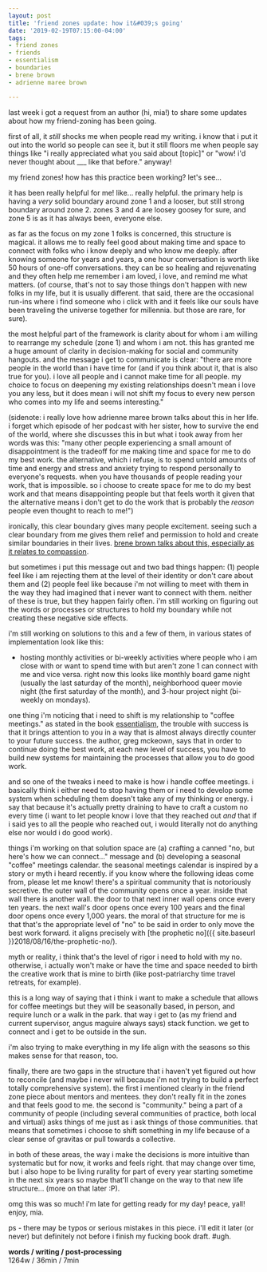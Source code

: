 ```yaml
---
layout: post
title: 'friend zones update: how it&#039;s going'
date: '2019-02-19T07:15:00-04:00'
tags:
- friend zones
- friends
- essentialism
- boundaries
- brene brown
- adrienne maree brown

--- 
```


last week i got a request from an author (hi, mia!) to share some updates about how my friend-zoning has been going. 

first of all, it _still_ shocks me when people read my writing. i know that i put it out into the world so people can see it, but it still floors me when people say things like "i really appreciated what you said about [topic]" or "wow! i'd never thought about ___ like that before." anyway!

my friend zones! how has this practice been working? let's see...

it has been really helpful for me! like... really helpful. the primary help is having a *very* solid boundary around zone 1 and a looser, but still strong boundary around zone 2. zones 3 and 4 are loosey goosey for sure, and zone 5 is as it has always been, everyone else.

as far as the focus on my zone 1 folks is concerned, this structure is magical. it allows me to really feel good about making time and space to connect with folks who i know deeply and who know me deeply. after knowing someone for years and years, a one hour conversation is worth like 50 hours of one-off conversations. they can be so healing and rejuvenating and they often help me remember i am loved, i love, and remind me what matters. (of course, that's not to say those things don't happen with new folks in my life, but it is usually different. that said, there are the occasional run-ins where i find someone who i click with and it feels like our souls have been traveling the universe together for millennia. but those are rare, for sure). 

the most helpful part of the framework is clarity about for whom i am willing to rearrange my schedule (zone 1) and whom i am not. this has granted me a huge amount of clarity in decision-making for social and community hangouts. and the message i get to communicate is clear: "there are more people in the world than i have time for (and if you think about it, that is also true for you). i love all people and i cannot make time for all people. my choice to focus on deepening my existing relationships doesn't mean i love you any less, but it does mean i will not shift my focus to every new person who comes into my life and seems interesting."

(sidenote: i really love how adrienne maree brown talks about this in her life. i forget which episode of her podcast with her sister, how to survive the end of the world, where she discusses this in but what i took away from her words was this: "many other people experiencing a small amount of disappointment is the tradeoff for me making time and space for me to do my best work. the alternative, which i refuse, is to spend untold amounts of time and energy and stress and anxiety trying to respond personally to everyone's requests. when you have thousands of people reading your work, that is impossible. so i choose to create space for me to do my best work and that means disappointing people but that feels worth it given that the alternative means i don't get to do the work that is probably the *reason* people even thought to reach to me!")

ironically, this clear boundary gives many people excitement. seeing such a clear boundary from me gives them relief and permission to hold and create similar boundaries in their lives. [brene brown talks about this, especially as it relates to compassion](https://www.facebook.com/watch/?v=10153967066765682). 

but sometimes i put this message out and two bad things happen: (1) people feel like i am rejecting them at the level of their identity or don't care about them and (2) people feel like because i'm not willing to meet with them in the way they had imagined that i never want to connect with them. neither of these is true, but they happen fairly often. i'm still working on figuring out the words or processes or structures to hold my boundary while not creating these negative side effects. 

i'm still working on solutions to this and a few of them, in various states of implementation look like this: 

* hosting monthly activities or bi-weekly activities where people who i am close with or want to spend time with but aren't zone 1 can connect with me and vice versa. right now this looks like monthly board game night (usually the last saturday of the month), neighborhood queer movie night (the first saturday of the month), and 3-hour project night (bi-weekly on mondays). 

one thing i'm noticing that i need to shift is my relationship to "coffee meetings." as stated in the book [essentialism](https://www.goodreads.com/book/show/18077875-essentialism), the trouble with success is that it brings attention to you in a way that is almost always directly counter to your future success. the author, greg mckeown, says that in order to continue doing the best work, at each new level of success, you have to build new systems for maintaining the processes that allow you to do good work. 

and so one of the tweaks i need to make is how i handle coffee meetings. i basically think i either need to stop having them or i need to develop some system when scheduling them doesn't take any of my thinking or energy. i say that because it's actually pretty draining to have to craft a custom no every time (i want to let people know i love that they reached out _and_ that if i said yes to all the people who reached out, i would literally not do anything else nor would i do good work). 

things i'm working on that solution space are (a) crafting a canned "no, but here's how we can connect..." message and (b) developing a seasonal "coffee" meetings calendar. the seasonal meetings calendar is inspired by a story or myth i heard recently. if you know where the following ideas come from, please let me know! there's a spiritual community that is notoriously secretive. the outer wall of the community opens once a year. inside that wall there is another wall. the door to that next inner wall opens once every ten years. the next wall's door opens once every 100 years and the final door opens once every 1,000 years. the moral of that structure for me is that that's the appropriate level of "no" to be said in order to only move the best work forward. it aligns precisely with [the prophetic no]({{ site.baseurl }}2018/08/16/the-prophetic-no/). 

myth or reality, i think that's the level of rigor i need to hold with my no. otherwise, i actually won't make or have the time and space needed to birth the creative work that is mine to birth (like post-patriarchy time travel retreats, for example). 

this is a long way of saying that i think i want to make a schedule that allows for coffee meetings but they will be seasonally based, in person, and require lunch or a walk in the park. that way i get to (as my friend and current supervisor, angus maguire always says) stack function. we get to connect and i get to be outside in the sun. 

i'm also trying to make everything in my life align with the seasons so this makes sense for that reason, too. 

finally, there are two gaps in the structure that i haven't yet figured out how to reconcile (and maybe i never will because i'm not trying to build a perfect totally comprehensive system). the first i mentioned clearly in the friend zone piece about mentors and mentees. they don't really fit in the zones and that feels good to me. the second is "community." being a part of a community of people (including several communities of practice, both local and virtual) asks things of me just as i ask things of those communities. that means that sometimes i choose to shift something in my life because of a clear sense of gravitas or pull towards a collective. 

in both of these areas, the way i make the decisions is more intuitive than systematic but for now, it works and feels right. that may change over time, but i also hope to be living rurality for part of every year starting sometime in the next six years so maybe that'll change on the way to that new life structure... (more on that later :P).

omg this was so much! i'm late for getting ready for my day! peace, yall! enjoy, mia. 

ps - there may be typos or serious mistakes in this piece. i'll edit it later (or never) but definitely not before i finish my fucking book draft. #ugh. 

<!-- hyperlink bank -->


<!-- &#042; = asterisk -->
<!-- &#039; = single quote '-->

**words / writing / post-processing**  
1264w / 36min / 7min